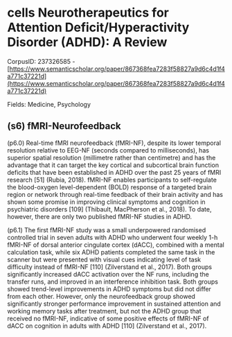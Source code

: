 # cells Neurotherapeutics for Attention Deficit/Hyperactivity Disorder (ADHD): A Review

CorpusID: 237326585 - [https://www.semanticscholar.org/paper/867368fea7283f58827a9d6c4d1f4a771c37221d](https://www.semanticscholar.org/paper/867368fea7283f58827a9d6c4d1f4a771c37221d)

Fields: Medicine, Psychology

## (s6) fMRI-Neurofeedback
(p6.0) Real-time fMRI neurofeedback (fMRI-NF), despite its lower temporal resolution relative to EEG-NF (seconds compared to milliseconds), has superior spatial resolution (millimetre rather than centimetre) and has the advantage that it can target the key cortical and subcortical brain function deficits that have been established in ADHD over the past 25 years of fMRI research [51] (Rubia, 2018). fMRI-NF enables participants to self-regulate the blood-oxygen level-dependent (BOLD) response of a targeted brain region or network through real-time feedback of their brain activity and has shown some promise in improving clinical symptoms and cognition in psychiatric disorders [109] (Thibault, MacPherson et al., 2018). To date, however, there are only two published fMRI-NF studies in ADHD.

(p6.1) The first fMRI-NF study was a small underpowered randomised controlled trial in seven adults with ADHD who underwent four weekly 1-h fMRI-NF of dorsal anterior cingulate cortex (dACC), combined with a mental calculation task, while six ADHD patients completed the same task in the scanner but were presented with visual cues indicating level of task difficulty instead of fMRI-NF [110] (Zilverstand et al., 2017). Both groups significantly increased dACC activation over the NF runs, including the transfer runs, and improved in an interference inhibition task. Both groups showed trend-level improvements in ADHD symptoms but did not differ from each other. However, only the neurofeedback group showed significantly stronger performance improvement in sustained attention and working memory tasks after treatment, but not the ADHD group that received no fMRI-NF, indicative of some positive effects of fMRI-NF of dACC on cognition in adults with ADHD [110] (Zilverstand et al., 2017).
